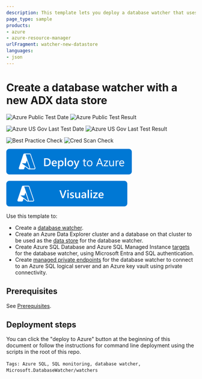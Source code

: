```yaml
---
description: This template lets you deploy a database watcher that uses a database on a new Azure Data Explorer cluster as its data store.
page_type: sample
products:
- azure
- azure-resource-manager
urlFragment: watcher-new-datastore
languages:
- json
---
```

# Create a database watcher with a new ADX data store

![Azure Public Test Date](https://azurequickstartsservice.blob.core.windows.net/badges/quickstarts/microsoft.databasewatcher/watcher-new-datastore/PublicLastTestDate.svg)
![Azure Public Test Result](https://azurequickstartsservice.blob.core.windows.net/badges/quickstarts/microsoft.databasewatcher/watcher-new-datastore/PublicDeployment.svg)

![Azure US Gov Last Test Date](https://azurequickstartsservice.blob.core.windows.net/badges/quickstarts/microsoft.databasewatcher/watcher-new-datastore/FairfaxLastTestDate.svg)
![Azure US Gov Last Test Result](https://azurequickstartsservice.blob.core.windows.net/badges/quickstarts/microsoft.databasewatcher/watcher-new-datastore/FairfaxDeployment.svg)

![Best Practice Check](https://azurequickstartsservice.blob.core.windows.net/badges/quickstarts/microsoft.databasewatcher/watcher-new-datastore/BestPracticeResult.svg)
![Cred Scan Check](https://azurequickstartsservice.blob.core.windows.net/badges/quickstarts/microsoft.databasewatcher/watcher-new-datastore/CredScanResult.svg)

[![Deploy To Azure](https://raw.githubusercontent.com/Azure/azure-quickstart-templates/master/1-CONTRIBUTION-GUIDE/images/deploytoazure.svg?sanitize=true)](https://portal.azure.com/#create/Microsoft.Template/uri/https%3A%2F%2Fraw.githubusercontent.com%2FAzure%2Fazure-quickstart-templates%2Fmaster%2Fquickstarts%2Fmicrosoft.databasewatcher%2Fwatcher-new-datastore%2Fazuredeploy.json)

[![Visualize](https://raw.githubusercontent.com/Azure/azure-quickstart-templates/master/1-CONTRIBUTION-GUIDE/images/visualizebutton.svg?sanitize=true)](http://armviz.io/#/?load=https%3A%2F%2Fraw.githubusercontent.com%2FAzure%2Fazure-quickstart-templates%2Fmaster%2Fquickstarts%2Fmicrosoft.databasewatcher%2Fwatcher-new-datastore%2Fazuredeploy.json)

Use this template to:
- Create a [database watcher](https://learn.microsoft.com/azure/azure-sql/database-watcher-overview).
- Create an Azure Data Explorer cluster and a database on that cluster to be used as the [data store](https://learn.microsoft.com/azure/azure-sql/database-watcher-manage#manage-data-store) for the database watcher.
- Create Azure SQL Database and Azure SQL Managed Instance [targets](https://learn.microsoft.com/azure/azure-sql/database-watcher-manage#add-sql-targets-to-a-watcher) for the database watcher, using Microsoft Entra and SQL authentication.
- Create [managed private endpoints](https://learn.microsoft.com/azure/azure-sql/database-watcher-manage#create-a-managed-private-endpoint) for the database watcher to connect to an Azure SQL logical server and an Azure key vault using private connectivity.


## Prerequisites

See [Prerequisites](https://learn.microsoft.com/azure/azure-sql/database-watcher-manage#prerequisites).

## Deployment steps

You can click the "deploy to Azure" button at the beginning of this document or follow the instructions for command line deployment using the scripts in the root of this repo.

`Tags: Azure SQL, SQL monitoring, database watcher, Microsoft.DatabaseWatcher/watchers`
